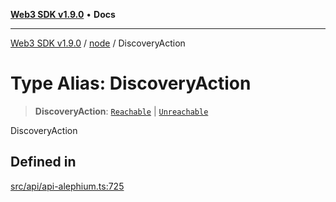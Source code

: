 [**Web3 SDK v1.9.0**](../../../README.md) • **Docs**

***

[Web3 SDK v1.9.0](../../../globals.md) / [node](../README.md) / DiscoveryAction

# Type Alias: DiscoveryAction

> **DiscoveryAction**: [`Reachable`](../interfaces/Reachable.md) \| [`Unreachable`](../interfaces/Unreachable.md)

DiscoveryAction

## Defined in

[src/api/api-alephium.ts:725](https://github.com/Mystic-Nayy/alephium-web3/blob/c1afd789a197ce5fe21f08c2965942090157c33d/packages/web3/src/api/api-alephium.ts#L725)
